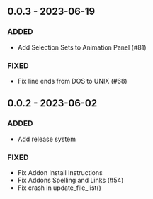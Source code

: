 ## 0.0.3 - 2023-06-19 
 
### ADDED 
- Add Selection Sets to Animation Panel (#81)

### FIXED 
- Fix line ends from DOS to UNIX (#68)

## 0.0.2 - 2023-06-02 
 
### ADDED 
- Add release system

### FIXED 
- Fix Addon Install Instructions
- Fix Addons Spelling and Links (#54)
- Fix crash in update_file_list()


